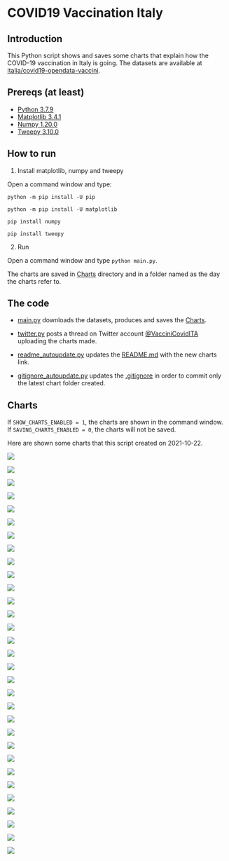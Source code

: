 # COVID19 Vaccination Italy

## Introduction

This Python script shows and saves some charts that explain how the COVID-19 vaccination in Italy is going. The datasets are available at [italia/covid19-opendata-vaccini](https://github.com/italia/covid19-opendata-vaccini).

## Prereqs (at least)
* [Python 3.7.9](https://www.python.org/) 
* [Matplotlib 3.4.1](https://pypi.org/project/matplotlib/)
* [Numpy 1.20.0](https://numpy.org/)
* [Tweepy 3.10.0](https://docs.tweepy.org/en/latest/)

## How to run 
1. Install matplotlib, numpy and tweepy

Open a command window and type:

`python -m pip install -U pip`

`python -m pip install -U matplotlib`

`pip install numpy`

`pip install tweepy`

2. Run

Open a command window and type `python main.py`. 

The charts are saved in [Charts](https://github.com/MatteoOrlandini/COVID-19-Vaccination-Italy/tree/main/Charts) directory and in a folder named as the day the charts refer to.

## The code

* [main.py](https://github.com/MatteoOrlandini/COVID-19-Vaccination-Italy/blob/main/main.py) downloads the datasets, produces and saves the [Charts](https://github.com/MatteoOrlandini/COVID-19-Vaccination-Italy/tree/main/Charts).

* [twitter.py](https://github.com/MatteoOrlandini/COVID-19-Vaccination-Italy/blob/main/twitter.py) posts a thread on Twitter account [@VacciniCovidITA](https://twitter.com/VacciniCovidITA) uploading the charts made.

* [readme_autoupdate.py](https://github.com/MatteoOrlandini/COVID-19-Vaccination-Italy/blob/main/readme_autoupdate.py) updates the [README.md](https://github.com/MatteoOrlandini/COVID-19-Vaccination-Italy/blob/main/README.md) with the new charts link.

* [gitignore_autoupdate.py](https://github.com/MatteoOrlandini/COVID-19-Vaccination-Italy/blob/main/readme_autoupdate.py) updates the [.gitignore](https://github.com/MatteoOrlandini/COVID-19-Vaccination-Italy/blob/main/.gitignore) in order to commit only the latest chart folder created.


## Charts
If `SHOW_CHARTS_ENABLED = 1`, the charts are shown in the command window. If `SAVING_CHARTS_ENABLED = 0`, the charts will not be saved.

Here are shown some charts that this script created on 2021-10-22.

![](https://github.com/MatteoOrlandini/COVID-19-Vaccination-Italy/blob/main/Charts/2021-10-22/2021-10-22-area-dosi_consegnate.png)

![](https://github.com/MatteoOrlandini/COVID-19-Vaccination-Italy/blob/main/Charts/2021-10-22/2021-10-22-area-dosi_somministrate.png)

![](https://github.com/MatteoOrlandini/COVID-19-Vaccination-Italy/blob/main/Charts/2021-10-22/2021-10-22-area-percentuale_somministrazione.png)

![](https://github.com/MatteoOrlandini/COVID-19-Vaccination-Italy/blob/main/Charts/2021-10-22/2021-10-22-fascia_anagrafica-dose_aggiuntiva.png)

![](https://github.com/MatteoOrlandini/COVID-19-Vaccination-Italy/blob/main/Charts/2021-10-22/2021-10-22-fascia_anagrafica-dose_booster.png)

![](https://github.com/MatteoOrlandini/COVID-19-Vaccination-Italy/blob/main/Charts/2021-10-22/2021-10-22-fascia_anagrafica-pregressa_infezione.png)

![](https://github.com/MatteoOrlandini/COVID-19-Vaccination-Italy/blob/main/Charts/2021-10-22/2021-10-22-fascia_anagrafica-prima_dose.png)

![](https://github.com/MatteoOrlandini/COVID-19-Vaccination-Italy/blob/main/Charts/2021-10-22/2021-10-22-fascia_anagrafica-seconda_dose.png)

![](https://github.com/MatteoOrlandini/COVID-19-Vaccination-Italy/blob/main/Charts/2021-10-22/2021-10-22-fascia_anagrafica-sesso_femminile.png)

![](https://github.com/MatteoOrlandini/COVID-19-Vaccination-Italy/blob/main/Charts/2021-10-22/2021-10-22-fascia_anagrafica-sesso_maschile-sesso_femminile.png)

![](https://github.com/MatteoOrlandini/COVID-19-Vaccination-Italy/blob/main/Charts/2021-10-22/2021-10-22-fascia_anagrafica-sesso_maschile.png)

![](https://github.com/MatteoOrlandini/COVID-19-Vaccination-Italy/blob/main/Charts/2021-10-22/2021-10-22-fascia_anagrafica-totale.png)

![](https://github.com/MatteoOrlandini/COVID-19-Vaccination-Italy/blob/main/Charts/2021-10-22/2021-10-22-giorni-dose-aggiuntiva.png)

![](https://github.com/MatteoOrlandini/COVID-19-Vaccination-Italy/blob/main/Charts/2021-10-22/2021-10-22-giorni-dosi_giornaliere.png)

![](https://github.com/MatteoOrlandini/COVID-19-Vaccination-Italy/blob/main/Charts/2021-10-22/2021-10-22-giorni-dosi_totali.png)

![](https://github.com/MatteoOrlandini/COVID-19-Vaccination-Italy/blob/main/Charts/2021-10-22/2021-10-22-giorni-fascia_anagrafica-12-19.png)

![](https://github.com/MatteoOrlandini/COVID-19-Vaccination-Italy/blob/main/Charts/2021-10-22/2021-10-22-giorni-fascia_anagrafica-20-29.png)

![](https://github.com/MatteoOrlandini/COVID-19-Vaccination-Italy/blob/main/Charts/2021-10-22/2021-10-22-giorni-fascia_anagrafica-30-39.png)

![](https://github.com/MatteoOrlandini/COVID-19-Vaccination-Italy/blob/main/Charts/2021-10-22/2021-10-22-giorni-fascia_anagrafica-40-49.png)

![](https://github.com/MatteoOrlandini/COVID-19-Vaccination-Italy/blob/main/Charts/2021-10-22/2021-10-22-giorni-fascia_anagrafica-50-59.png)

![](https://github.com/MatteoOrlandini/COVID-19-Vaccination-Italy/blob/main/Charts/2021-10-22/2021-10-22-giorni-fascia_anagrafica-60-69.png)

![](https://github.com/MatteoOrlandini/COVID-19-Vaccination-Italy/blob/main/Charts/2021-10-22/2021-10-22-giorni-fascia_anagrafica-70-79.png)

![](https://github.com/MatteoOrlandini/COVID-19-Vaccination-Italy/blob/main/Charts/2021-10-22/2021-10-22-giorni-fascia_anagrafica-80-89.png)

![](https://github.com/MatteoOrlandini/COVID-19-Vaccination-Italy/blob/main/Charts/2021-10-22/2021-10-22-giorni-fascia_anagrafica-90+.png)

![](https://github.com/MatteoOrlandini/COVID-19-Vaccination-Italy/blob/main/Charts/2021-10-22/2021-10-22-giorni-fornitore-Janssen.png)

![](https://github.com/MatteoOrlandini/COVID-19-Vaccination-Italy/blob/main/Charts/2021-10-22/2021-10-22-giorni-fornitore-Moderna.png)

![](https://github.com/MatteoOrlandini/COVID-19-Vaccination-Italy/blob/main/Charts/2021-10-22/2021-10-22-giorni-fornitore-Pfizer-BioNTech.png)

![](https://github.com/MatteoOrlandini/COVID-19-Vaccination-Italy/blob/main/Charts/2021-10-22/2021-10-22-giorni-fornitore-Vaxzevria%20(AstraZeneca).png)

![](https://github.com/MatteoOrlandini/COVID-19-Vaccination-Italy/blob/main/Charts/2021-10-22/2021-10-22-giorni-pregressa-infezione.png)

![](https://github.com/MatteoOrlandini/COVID-19-Vaccination-Italy/blob/main/Charts/2021-10-22/2021-10-22-giorni-prima_dose-seconda_dose-barre.png)

![](https://github.com/MatteoOrlandini/COVID-19-Vaccination-Italy/blob/main/Charts/2021-10-22/2021-10-22-giorni-prima_dose-seconda_dose.png)

